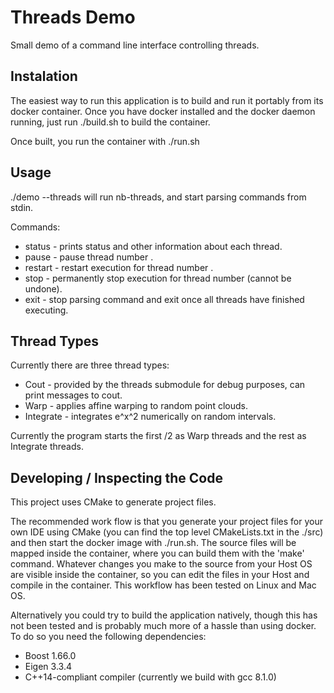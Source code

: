 # Threads Demo
Small demo of a command line interface controlling threads.

## Instalation
The easiest way to run this application is to build and run it portably from its
docker container. Once you have docker installed and the docker daemon running,
just run ./build.sh to build the container.

Once built, you run the container with ./run.sh


## Usage
./demo --threads <nb-threads> will run nb-threads, and start parsing commands from stdin.

Commands:
* status       - prints status and other information about each thread.
* pause <nb>   - pause thread number <nb>.
* restart <nb> - restart execution for thread number <nb>.
* stop <nb>    - permanently stop execution for thread number <nb> (cannot be undone).
* exit         - stop parsing command and exit once all threads have finished executing.

## Thread Types
Currently there are three thread types:
* Cout      - provided by the threads submodule for debug purposes, can print messages to cout.
* Warp      - applies affine warping to random point clouds.
* Integrate - integrates e^x^2 numerically on random intervals.

Currently the program starts the first <nb-threads>/2 as Warp threads and the rest as Integrate threads.

## Developing / Inspecting the Code
This project uses CMake to generate project files.

The recommended work flow is that you generate your
project files for your own IDE using CMake (you can find the top level CMakeLists.txt in the ./src)
and then start the docker image with ./run.sh. The source
files will be mapped inside the container, where you can build them with the 'make' command. Whatever
changes you make to the source from your Host OS are visible inside the container, so you can edit
the files in your Host and compile in the container. This workflow has been tested on Linux and Mac OS.

Alternatively you could try to build the application natively, though this has not been tested and is
probably much more of a hassle than using docker. To do so you need the following dependencies:
   * Boost 1.66.0
   * Eigen 3.3.4
   * C++14-compliant compiler (currently we build with gcc 8.1.0)